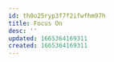 ```yaml
---
id: th0o25ryp3f7f2ifwfhm97h
title: Focus On
desc: ''
updated: 1665364169311
created: 1665364169311
---
```

